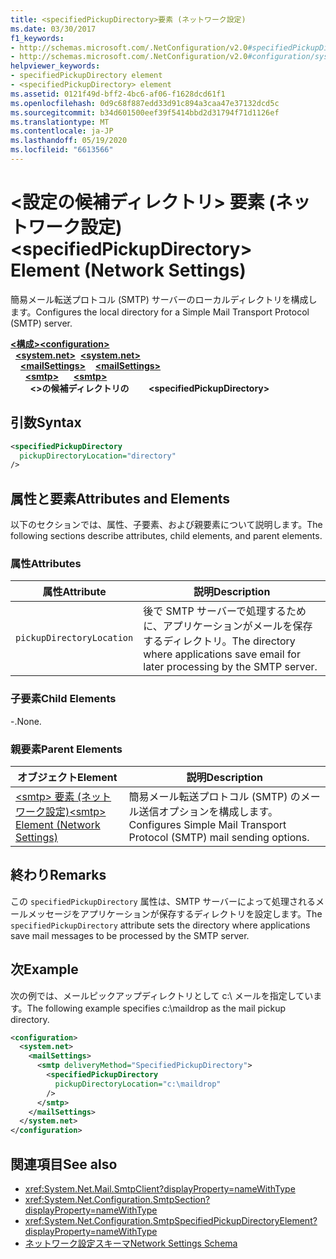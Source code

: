 ```yaml
---
title: <specifiedPickupDirectory>要素 (ネットワーク設定)
ms.date: 03/30/2017
f1_keywords:
- http://schemas.microsoft.com/.NetConfiguration/v2.0#specifiedPickupDirectory
- http://schemas.microsoft.com/.NetConfiguration/v2.0#configuration/system.net/mailSettings/smtp/specifiedPickupDirectory
helpviewer_keywords:
- specifiedPickupDirectory element
- <specifiedPickupDirectory> element
ms.assetid: 0121f49d-bff2-4bc6-af06-f1628dcd61f1
ms.openlocfilehash: 0d9c68f887edd33d91c894a3caa47e37132dcd5c
ms.sourcegitcommit: b34d601500eef39f5414bbd2d31794f71d1126ef
ms.translationtype: MT
ms.contentlocale: ja-JP
ms.lasthandoff: 05/19/2020
ms.locfileid: "6613566"
---
```

# <a name="specifiedpickupdirectory-element-network-settings"></a><span data-ttu-id="f4e13-102">\<設定の候補ディレクトリ> 要素 (ネットワーク設定)</span><span class="sxs-lookup"><span data-stu-id="f4e13-102">\<specifiedPickupDirectory> Element (Network Settings)</span></span>
<span data-ttu-id="f4e13-103">簡易メール転送プロトコル (SMTP) サーバーのローカルディレクトリを構成します。</span><span class="sxs-lookup"><span data-stu-id="f4e13-103">Configures the local directory for a Simple Mail Transport Protocol (SMTP) server.</span></span>  
  
<span data-ttu-id="f4e13-104">[**\<構成>**](../configuration-element.md)</span><span class="sxs-lookup"><span data-stu-id="f4e13-104">[**\<configuration>**](../configuration-element.md)</span></span>\
<span data-ttu-id="f4e13-105">&nbsp;&nbsp;[**\<system.net>**](system-net-element-network-settings.md)</span><span class="sxs-lookup"><span data-stu-id="f4e13-105">&nbsp;&nbsp;[**\<system.net>**](system-net-element-network-settings.md)</span></span>\
<span data-ttu-id="f4e13-106">&nbsp;&nbsp;&nbsp;&nbsp;[**\<mailSettings>**](mailsettings-element-network-settings.md)</span><span class="sxs-lookup"><span data-stu-id="f4e13-106">&nbsp;&nbsp;&nbsp;&nbsp;[**\<mailSettings>**](mailsettings-element-network-settings.md)</span></span>\
<span data-ttu-id="f4e13-107">&nbsp;&nbsp;&nbsp;&nbsp;&nbsp;&nbsp;[**\<smtp>**](smtp-element-network-settings.md)</span><span class="sxs-lookup"><span data-stu-id="f4e13-107">&nbsp;&nbsp;&nbsp;&nbsp;&nbsp;&nbsp;[**\<smtp>**](smtp-element-network-settings.md)</span></span>\
<span data-ttu-id="f4e13-108">&nbsp;&nbsp;&nbsp;&nbsp;&nbsp;&nbsp;&nbsp;&nbsp;**\<>の候補ディレクトリの**</span><span class="sxs-lookup"><span data-stu-id="f4e13-108">&nbsp;&nbsp;&nbsp;&nbsp;&nbsp;&nbsp;&nbsp;&nbsp;**\<specifiedPickupDirectory>**</span></span>  
  
## <a name="syntax"></a><span data-ttu-id="f4e13-109">引数</span><span class="sxs-lookup"><span data-stu-id="f4e13-109">Syntax</span></span>  
  
```xml  
<specifiedPickupDirectory  
  pickupDirectoryLocation="directory"
/>  
```  
  
## <a name="attributes-and-elements"></a><span data-ttu-id="f4e13-110">属性と要素</span><span class="sxs-lookup"><span data-stu-id="f4e13-110">Attributes and Elements</span></span>  
 <span data-ttu-id="f4e13-111">以下のセクションでは、属性、子要素、および親要素について説明します。</span><span class="sxs-lookup"><span data-stu-id="f4e13-111">The following sections describe attributes, child elements, and parent elements.</span></span>  
  
### <a name="attributes"></a><span data-ttu-id="f4e13-112">属性</span><span class="sxs-lookup"><span data-stu-id="f4e13-112">Attributes</span></span>  
  
|<span data-ttu-id="f4e13-113">属性</span><span class="sxs-lookup"><span data-stu-id="f4e13-113">Attribute</span></span>|<span data-ttu-id="f4e13-114">説明</span><span class="sxs-lookup"><span data-stu-id="f4e13-114">Description</span></span>|  
|---------------|-----------------|  
|`pickupDirectoryLocation`|<span data-ttu-id="f4e13-115">後で SMTP サーバーで処理するために、アプリケーションがメールを保存するディレクトリ。</span><span class="sxs-lookup"><span data-stu-id="f4e13-115">The directory where applications save email for later processing by the SMTP server.</span></span>|  
  
### <a name="child-elements"></a><span data-ttu-id="f4e13-116">子要素</span><span class="sxs-lookup"><span data-stu-id="f4e13-116">Child Elements</span></span>  
 <span data-ttu-id="f4e13-117">-.</span><span class="sxs-lookup"><span data-stu-id="f4e13-117">None.</span></span>  
  
### <a name="parent-elements"></a><span data-ttu-id="f4e13-118">親要素</span><span class="sxs-lookup"><span data-stu-id="f4e13-118">Parent Elements</span></span>  
  
|<span data-ttu-id="f4e13-119">オブジェクト</span><span class="sxs-lookup"><span data-stu-id="f4e13-119">Element</span></span>|<span data-ttu-id="f4e13-120">説明</span><span class="sxs-lookup"><span data-stu-id="f4e13-120">Description</span></span>|  
|-------------|-----------------|  
|[<span data-ttu-id="f4e13-121">\<smtp> 要素 (ネットワーク設定)</span><span class="sxs-lookup"><span data-stu-id="f4e13-121">\<smtp> Element (Network Settings)</span></span>](smtp-element-network-settings.md)|<span data-ttu-id="f4e13-122">簡易メール転送プロトコル (SMTP) のメール送信オプションを構成します。</span><span class="sxs-lookup"><span data-stu-id="f4e13-122">Configures Simple Mail Transport Protocol (SMTP) mail sending options.</span></span>|  
  
## <a name="remarks"></a><span data-ttu-id="f4e13-123">終わり</span><span class="sxs-lookup"><span data-stu-id="f4e13-123">Remarks</span></span>  
 <span data-ttu-id="f4e13-124">この `specifiedPickupDirectory` 属性は、SMTP サーバーによって処理されるメールメッセージをアプリケーションが保存するディレクトリを設定します。</span><span class="sxs-lookup"><span data-stu-id="f4e13-124">The `specifiedPickupDirectory` attribute sets the directory where applications save mail messages to be processed by the SMTP server.</span></span>  
  
## <a name="example"></a><span data-ttu-id="f4e13-125">次</span><span class="sxs-lookup"><span data-stu-id="f4e13-125">Example</span></span>  
 <span data-ttu-id="f4e13-126">次の例では、メールピックアップディレクトリとして c:\ メールを指定しています。</span><span class="sxs-lookup"><span data-stu-id="f4e13-126">The following example specifies c:\maildrop as the mail pickup directory.</span></span>  
  
```xml  
<configuration>  
  <system.net>  
    <mailSettings>  
      <smtp deliveryMethod="SpecifiedPickupDirectory">  
        <specifiedPickupDirectory  
          pickupDirectoryLocation="c:\maildrop"  
        />  
      </smtp>  
    </mailSettings>  
  </system.net>  
</configuration>  
```  
  
## <a name="see-also"></a><span data-ttu-id="f4e13-127">関連項目</span><span class="sxs-lookup"><span data-stu-id="f4e13-127">See also</span></span>

- <xref:System.Net.Mail.SmtpClient?displayProperty=nameWithType>
- <xref:System.Net.Configuration.SmtpSection?displayProperty=nameWithType>
- <xref:System.Net.Configuration.SmtpSpecifiedPickupDirectoryElement?displayProperty=nameWithType>
- [<span data-ttu-id="f4e13-128">ネットワーク設定スキーマ</span><span class="sxs-lookup"><span data-stu-id="f4e13-128">Network Settings Schema</span></span>](index.md)
